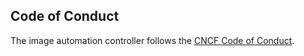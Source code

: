 ## Code of Conduct

The image automation controller follows the [CNCF Code of Conduct](https://github.com/cncf/foundation/blob/master/code-of-conduct.md).

